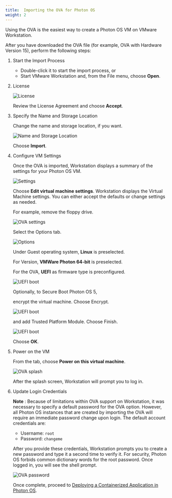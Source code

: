 ```yaml
---
title:  Importing the OVA for Photon OS
weight: 2
---
```


Using the OVA is the easiest way to create a Photon OS VM on VMware Workstation. 

After you have downloaded the OVA file (for example, OVA with Hardware Version 15), perform the following steps:

1. Start the Import Process

    - Double-click it to start the import process, or
    - Start VMware Workstation and, from the File menu, choose **Open**.

1.  License

    ![License](../../images/ws17-ova-license-gt2022.png)
    
    Review the License Agreement and choose **Accept**.

1. Specify the Name and Storage Location

    Change the name and storage location, if you want.
    
    ![Name and Storage Location](../../images/ws17-ova-vhw15-import.png)
    
    Choose **Import**.

1. Configure VM Settings

    Once the OVA is imported, Workstation displays a summary of the settings for your Photon OS VM.
    
    ![Settings](../../images/ws17-ova-vhw15-settings.png)
    
    Choose **Edit virtual machine settings**. Workstation displays the Virtual Machine settings. You can either accept the defaults or change settings as needed.
    
    For example, remove the floppy drive.
    
    ![OVA settings](../../images/ws17-ova-vhw15-settings-hardware.png)
    
    Select the Options tab.
    
    ![Options](../../images/ws17-ova-vhw15-settings-options.png)

    Under Guest operating system,  **Linux** is preselected.
    
    For Version, **VMWare Photon 64-bit** is preselected.
    
    For the OVA, **UEFI** as firmware type is preconfigured.
    
    ![UEFI boot](../../images/ws17-ova-vhw15-settings-uefi.png)
    
    
    Optionally, to Secure Boot Photon OS 5, 
    
    encrypt the virtual machine. Choose Encrypt.
    
    ![UEFI boot](../../images/ws17-ova-vhw15-settings-encryption.png)
    
    and add Trusted Platform Module. Choose Finish.
    
    ![UEFI boot](../../images/ws17-ova-vhw15-settings-vtpm.png)    
    
    Choose **OK**.

1. Power on the VM

    From the tab, choose  **Power on this virtual machine**.
    
    ![OVA splash](../../images/Photon-5-bootsplash.png)
    
    After the splash screen, Workstation will prompt you to log in.

1. Update Login Credentials

    **Note** : Because of limitations within OVA support on Workstation, it was necessary to specify a default password for the OVA option. However, all Photon OS instances that are created by importing the OVA will require an immediate password change upon login. The default account credentials are:
    
    - Username: ``root``
    - Password: ``changeme``
    
    After you provide these credentials, Workstation prompts you to create a new password and type it a second time to verify it. For security, Photon OS forbids common dictionary words for the root password. Once logged in, you will see the shell prompt.
    
    ![OVA password](../../images/ws17-ova-vhw15-password.png)
    
    Once complete, proceed to [Deploying a Containerized Application in Photon OS](../deploying-a-containerized-application-in-photon-os/).
